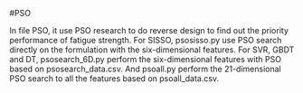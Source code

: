 #PSO

In file PSO, it use PSO research to do reverse design to find out the priority performance of fatigue strength. For SISSO, psosisso.py use PSO search directly on the formulation with the six-dimensional features. For SVR, GBDT and DT, psosearch_6D.py perform the six-dimensional features with PSO based on psosearch_data.csv. And psoall.py perform the 21-dimensional PSO search to all the features based on psoall_data.csv.
